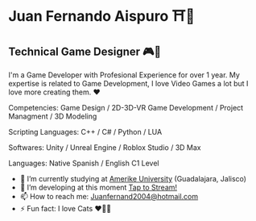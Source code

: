 Juan Fernando Aispuro ⛩👺
==============================

## Technical Game Designer 🎮🎌

I'm a Game Developer with Profesional Experience for over 1 year. 
My expertise is related to Game Development, I love Video Games a lot but I love more creating them. ❤

Competencies: Game Design / 2D-3D-VR Game Development / Project Managment / 3D Modeling  

Scripting Languages: C++ / C# / Python / LUA

Softwares: Unity / Unreal Engine / Roblox Studio / 3D Max 

Languages: Native Spanish / English C1 Level 

- 🔭 I’m currently studying at [Amerike University](https://amerike.edu.mx) (Guadalajara, Jalisco)
- 🌱 I’m developing at this moment [Tap to Stream!](https://juanf4r-dev.itch.io/tap-to-stream)
- 📫 How to reach me: Juanfernand2004@hotmail.com
- ⚡ Fun fact: I love Cats ♥🐱‍💻 
